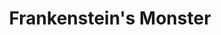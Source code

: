 ---
layout: other-video
permalink: /frankensteins-monster
title: Frankenstein's Monster
video_number: 16
release_date: 1993-01-01
description: 
cast: 
video_info:
  - 
video_available: false
medium: puppets
old_cm_description: |
  I decided to go back to my puppets. When I made my remake of the classic horror tale, I stuck close to the original 1818 novel by Mary Shelley and suprisingly not the 1931 movie.
james_old_star_rating: 2
james_old_number_rating: 4
---